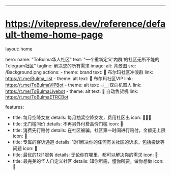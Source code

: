---
# https://vitepress.dev/reference/default-theme-home-page
layout: home

hero:
  name: "ToBulma华人社区"
  text: "一个重新定义'内群'的社区无所不能的Telegram社区"
  tagline: 解决您的所有需求
  image:
    alt: 背景图
    src: /Background.png
  actions:
    - theme: brand
      text: 📄 布尔玛社区冲浪群
      link: https://t.me/Bulma_list
    - theme: alt
      text: 👑 布尔玛社区VIP
      link: https://t.me/ToBulmaVIPBot
    - theme: alt
      text: 👉🏻 双向机器人
      link: https://t.me/ToBulmaLivebot
    - theme: alt
      text: 🛒 自动售货机
      link: https://t.me/ToBulmaETRCBot

features:
  - title: 每月空降女友
    details: 每月抽奖空降女友，费用社区出
    icon: 👩🏻‍🦰
  - title: 无门槛问价
    details: 不再另外付费高价门槛
    icon: 🚪
  - title: 消费先行赔付
    details: 在社区被骗，社区第一时间进行赔付，金额无上限
    icon: 🏦
  - title: 专属的客诉通道
    details: 1对1解决你的任何有关社区的诉求，包括投诉等问题
    icon: 📩
  - title: 最优的1对1服务
    details: 无论你在哪里，都可以解决你的需求
    icon: 🎀
  - title: 最完美的华人自定义社区
    details: 知你所需，懂你所要，做你想做
    icon: 🎁
